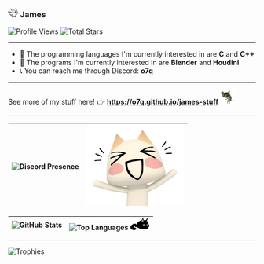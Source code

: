 ### <img src="images/toro_wave.gif" style="width: 20px;"> **James**

![Profile Views](https://komarev.com/ghpvc/?username=o7q&style=flat&color=blueviolet&label=Profile+Views)
![Total Stars](https://img.shields.io/github/stars/o7q?style=flat&label=Total%20Stars&color=FAEE46)

---

<!-- - 🤖 I'm mainly working on [**MediaDownloader**](https://github.com/o7q/MediaDownloader) -->
- 🧼 The programming languages I'm currently interested in are **C** and **C++**
- 🎨 The programs I'm currently interested in are **Blender** and **Houdini**
- 📞 You can reach me through Discord: **o7q**

---

See more of my stuff here! 👉 **<https://o7q.github.io/james-stuff>** <img src="images/cat_dance.gif" style="width: 30px;">

---

![**Discord Presence**](https://lanyard.cnrad.dev/api/307269599680790528?bg=000000) | <img src="images/toro_happy.png" style="width: 200px">
|-|-|

![**GitHub Stats**](https://github-readme-stats.vercel.app/api?username=o7q&bg_color=000000&title_color=F5B5AB&text_color=FFF7E3&icon_color=F5B5AB&show_icons=true&count_private=true) | ![**Top Languages**](https://github-readme-stats.vercel.app/api/top-langs/?username=o7q&bg_color=000000&title_color=F5B5AB&text_color=FFF7E3&icon_color=F5B5AB&layout=compact&langs_count=8) <img src="images/mewo.gif" style="width: 40px;">
|-|-|

---

![**Trophies**](https://github-profile-trophy.vercel.app/?username=o7q&theme=dark_lover&no-frame=true&no-bg=true&rank=-?)